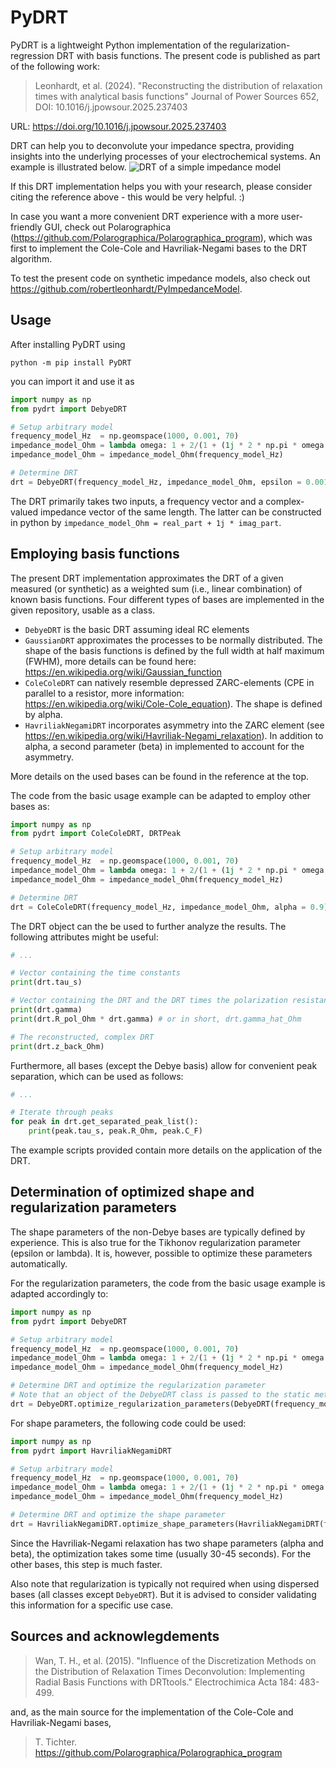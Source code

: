 # PyDRT
PyDRT is a lightweight Python implementation of the regularization-regression DRT with basis functions.
The present code is published as part of the following work:
> Leonhardt, et al. (2024). "Reconstructing the distribution of relaxation times with analytical basis functions" Journal of Power Sources 652, DOI: 10.1016/j.jpowsour.2025.237403

URL: https://doi.org/10.1016/j.jpowsour.2025.237403

DRT can help you to deconvolute your impedance spectra, providing insights into the underlying processes of your electrochemical systems.
An example is illustrated below.
![DRT of a simple impedance model](https://picr.eu/images/2024/10/19/deN30.png)

If this DRT implementation helps you with your research, please consider citing the reference above - this would be very helpful. :)

In case you want a more convenient DRT experience with a more user-friendly GUI, check out Polarographica (https://github.com/Polarographica/Polarographica_program), which was first to implement the Cole-Cole and Havriliak-Negami bases to the DRT algorithm.

To test the present code on synthetic impedance models, also check out
 https://github.com/robertleonhardt/PyImpedanceModel.

## Usage
After installing PyDRT using
```
python -m pip install PyDRT
```
you can import it and use it as 
```python
import numpy as np
from pydrt import DebyeDRT

# Setup arbitrary model
frequency_model_Hz  = np.geomspace(1000, 0.001, 70)
impedance_model_Ohm = lambda omega: 1 + 2/(1 + (1j * 2 * np.pi * omega * 0.1) ** 0.99) + 4/(1 + (1j * 2 * np.pi * omega * 1) * 0.99)
impedance_model_Ohm = impedance_model_Ohm(frequency_model_Hz)

# Determine DRT
drt = DebyeDRT(frequency_model_Hz, impedance_model_Ohm, epsilon = 0.001)
```

The DRT primarily takes two inputs, a frequency vector and a complex-valued impedance vector of the same length.
The latter can be constructed in python by `impedance_model_Ohm = real_part + 1j * imag_part`.

## Employing basis functions
The present DRT implementation approximates the DRT of a given measured (or synthetic) as a weighted sum (i.e., linear combination) of known basis functions.
Four different types of bases are implemented in the given repository, usable as a class.
* `DebyeDRT` is the basic DRT assuming ideal RC elements
* `GaussianDRT` approximates the processes to be normally distributed. The shape of the basis functions is defined by the full width at half maximum (FWHM), more details can be found here: https://en.wikipedia.org/wiki/Gaussian_function
* `ColeColeDRT` can natively resemble depressed ZARC-elements (CPE in parallel to a resistor, more information: https://en.wikipedia.org/wiki/Cole-Cole_equation). The shape is defined by alpha.
* `HavriliakNegamiDRT` incorporates asymmetry into the ZARC element (see https://en.wikipedia.org/wiki/Havriliak-Negami_relaxation). In addition to alpha, a second parameter (beta) in implemented to account for the asymmetry.

More details on the used bases can be found in the reference at the top.

The code from the basic usage example can be adapted to employ other bases as:
```python
import numpy as np
from pydrt import ColeColeDRT, DRTPeak

# Setup arbitrary model
frequency_model_Hz  = np.geomspace(1000, 0.001, 70)
impedance_model_Ohm = lambda omega: 1 + 2/(1 + (1j * 2 * np.pi * omega * 0.1) ** 0.9) + 4/(1 + (1j * 2 * np.pi * omega * 1) * 0.9)
impedance_model_Ohm = impedance_model_Ohm(frequency_model_Hz)

# Determine DRT
drt = ColeColeDRT(frequency_model_Hz, impedance_model_Ohm, alpha = 0.9)
```

The DRT object can the be used to further analyze the results. The following attributes might be useful:
```python
# ...

# Vector containing the time constants
print(drt.tau_s) 

# Vector containing the DRT and the DRT times the polarization resistance
print(drt.gamma)
print(drt.R_pol_Ohm * drt.gamma) # or in short, drt.gamma_hat_Ohm 

# The reconstructed, complex DRT
print(drt.z_back_Ohm)
```

Furthermore, all bases (except the Debye basis) allow for convenient peak separation, which can be used as follows:
```python
# ...

# Iterate through peaks
for peak in drt.get_separated_peak_list():
    print(peak.tau_s, peak.R_Ohm, peak.C_F)
```

The example scripts provided contain more details on the application of the DRT.

## Determination of optimized shape and regularization parameters
The shape parameters of the non-Debye bases are typically defined by experience.
This is also true for the Tikhonov regularization parameter (epsilon or lambda).
It is, however, possible to optimize these parameters automatically.

For the regularization parameters, the code from the basic usage example is adapted accordingly to:
```python
import numpy as np
from pydrt import DebyeDRT

# Setup arbitrary model
frequency_model_Hz  = np.geomspace(1000, 0.001, 70)
impedance_model_Ohm = lambda omega: 1 + 2/(1 + (1j * 2 * np.pi * omega * 0.1) ** 0.99) + 4/(1 + (1j * 2 * np.pi * omega * 1) * 0.99)
impedance_model_Ohm = impedance_model_Ohm(frequency_model_Hz)

# Determine DRT and optimize the regularization parameter
# Note that an object of the DebyeDRT class is passed to the static method "optimize_regularization_parameter"
drt = DebyeDRT.optimize_regularization_parameters(DebyeDRT(frequency_model_Hz, impedance_model_Ohm))
```

For shape parameters, the following code could be used:
```python
import numpy as np
from pydrt import HavriliakNegamiDRT

# Setup arbitrary model
frequency_model_Hz  = np.geomspace(1000, 0.001, 70)
impedance_model_Ohm = lambda omega: 1 + 2/(1 + (1j * 2 * np.pi * omega * 0.1) ** 0.83) ** 0.6 + 4/(1 + (1j * 2 * np.pi * omega * 1) * 0.83) ** 0.6
impedance_model_Ohm = impedance_model_Ohm(frequency_model_Hz)

# Determine DRT and optimize the shape parameter
drt = HavriliakNegamiDRT.optimize_shape_parameters(HavriliakNegamiDRT(frequency_model_Hz, impedance_model_Ohm, tau_max_s = 1e1))
```

Since the Havriliak-Negami relaxation has two shape parameters (alpha and beta), the optimization takes some time (usually 30-45 seconds).
For the other bases, this step is much faster.

Also note that regularization is typically not required when using dispersed bases (all classes except `DebyeDRT`).
But it is advised to consider validating this information for a specific use case.

## Sources and acknowlegdements
> Wan, T. H., et al. (2015). "Influence of the Discretization Methods on the Distribution of Relaxation Times Deconvolution: Implementing Radial Basis Functions with DRTtools." Electrochimica Acta 184: 483-499.

and, as the main source for the implementation of the Cole-Cole and Havriliak-Negami bases, 
> T. Tichter. https://github.com/Polarographica/Polarographica_program
